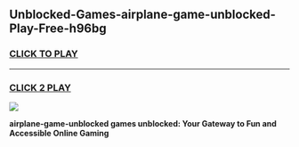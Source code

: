 
## Unblocked-Games-airplane-game-unblocked-Play-Free-h96bg
<h3>
<a href="https://premium76.site?title=airplane-game-unblocked&ref=24M">CLICK TO PLAY</a></h3>
<hr>

<h3>
<a href="https://premium76.site?title=airplane-game-unblocked&ref=24M">CLICK 2 PLAY</a>
  
</h3>

<a href="https://premium76.site?title=airplane-game-unblocked&ref=24M"><img src="https://clearcache.store/games.png"></a>


**airplane-game-unblocked games unblocked: Your Gateway to Fun and Accessible Online Gaming**

